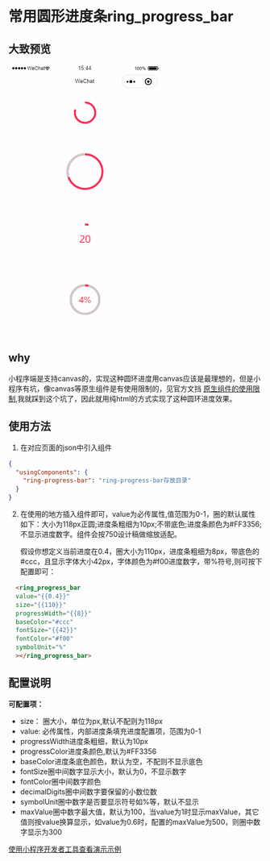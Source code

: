 # 常用圆形进度条ring_progress_bar
## 大致预览
![ring-progress-bar动图](/assets/ring_progress_bar.gif)

## why
小程序端是支持canvas的，实现这种圆环进度用canvas应该是最理想的，但是小程序有坑，像canvas等原生组件是有使用限制的，见官方文挡 [原生组件的使用限制](https://developers.weixin.qq.com/miniprogram/dev/component/native-component.html#%E5%8E%9F%E7%94%9F%E7%BB%84%E4%BB%B6%E7%9A%84%E4%BD%BF%E7%94%A8%E9%99%90%E5%88%B6),我就踩到这个坑了，因此就用纯html的方式实现了这种圆环进度效果。

## 使用方法

1. 在对应页面的json中引入组件
``` json
{
  "usingComponents": {
    "ring-progress-bar": "ring-progress-bar存放目录"
  }
}
```
2. 在使用的地方插入组件即可，value为必传属性,值范围为0-1，圈的默认属性如下：大小为118px正圆;进度条粗细为10px;不带底色;进度条颜色为#FF3356;不显示进度数字。组件会按750设计稿做缩放适配。   

    假设你想定义当前进度在0.4，圈大小为110px，进度条粗细为8px，带底色的#ccc，且显示字体大小42px，字体颜色为#f00进度数字，带%符号,则可按下配置即可：
``` html
  <ring_progress_bar
  value="{{0.4}}"
  size="{{110}}"
  progressWidth="{{8}}"
  baseColor="#ccc"
  fontSize="{{42}}"
  fontColor="#f00"
  symbolUnit="%"
  ></ring_progress_bar>
```
## 配置说明

**可配置项：**

* size： 圈大小，单位为px,默认不配则为118px
* value: 必传属性，内部进度条填充进度配置项，范围为0-1
* progressWidth进度条粗细，默认为10px
* progressColor进度条颜色,默认为#FF3356
* baseColor进度条底色颜色，默认为空，不配则不显示底色
* fontSize圈中间数字显示大小，默认为0，不显示数字
* fontColor圈中间数字颜色
* decimalDigits圈中间数字要保留的小数位数
* symbolUnit圈中数字是否要显示符号如%等，默认不显示
* maxValue圈中数字最大值，默认为100，当value为1时显示maxValue，其它值则按value换算显示，如value为0.6时，配置的maxValue为500，则圈中数字显示为300


[使用小程序开发者工具查看演示示例](https://developers.weixin.qq.com/s/FbrmZOmM7Oa3)